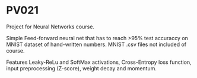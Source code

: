 # PV021
Project for Neural Networks course.

Simple Feed-forward neural net that has to reach >95% test accuraccy on MNIST dataset of hand-written numbers.
MNIST .csv files not included of course.

Features Leaky-ReLu and SoftMax activations, Cross-Entropy loss function, input preprocessing (Z-score), weight decay and momentum.
